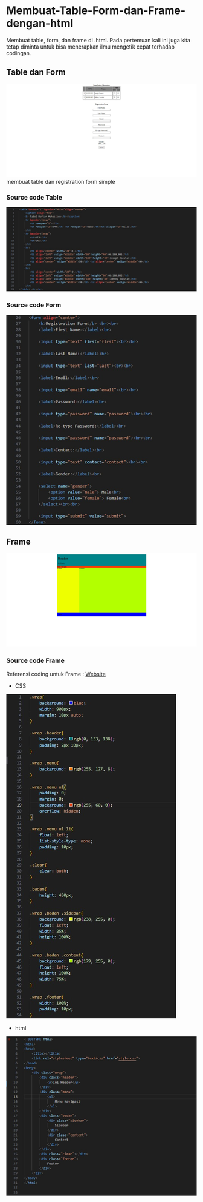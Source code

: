 # Membuat-Table-Form-dan-Frame-dengan-html
Membuat table, form, dan frame di .html. Pada pertemuan kali ini juga kita tetap diminta untuk bisa menerapkan ilmu mengetik cepat terhadap codingan.

## Table dan Form
![Image Alt](https://github.com/notdoppi/Membuat-Table-Form-dan-Frame-dengan-html/blob/f4b858d56de0da3eda6a97f8c5f2d9436fba2697/TableForm.jpg)
membuat table dan registration form simple

### Source code Table
![Image Alt](https://github.com/notdoppi/Membuat-Table-Form-dan-Frame-dengan-html/blob/f4b858d56de0da3eda6a97f8c5f2d9436fba2697/table%20coding.jpg)

### Source code Form
![Image Alt](https://github.com/notdoppi/Membuat-Table-Form-dan-Frame-dengan-html/blob/f4b858d56de0da3eda6a97f8c5f2d9436fba2697/form%20coding.jpg)

## Frame
![Image Alt](https://github.com/notdoppi/Membuat-Table-Form-dan-Frame-dengan-html/blob/f4b858d56de0da3eda6a97f8c5f2d9436fba2697/frame.jpg)

### Source code Frame
Referensi coding untuk Frame : [Website](https://www.malasngoding.com/membuat-tampilan-layout-website-sederhana-dengan-html-dan-css/)

- CSS

![Image Alt](https://github.com/notdoppi/Membuat-Table-Form-dan-Frame-dengan-html/blob/f4b858d56de0da3eda6a97f8c5f2d9436fba2697/frame%20css.jpg)

- html

![Image Alt](https://github.com/notdoppi/Membuat-Table-Form-dan-Frame-dengan-html/blob/f4b858d56de0da3eda6a97f8c5f2d9436fba2697/frame%20html.jpg)
